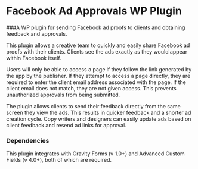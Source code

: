 # Facebook Ad Approvals WP Plugin
###A WP plugin for sending Facebook ad proofs to clients and obtaining feedback and approvals.

This plugin allows a creative team to quickly and easily share Facebook ad proofs with their clients. Clients see the ads exactly as they would appear within Facebook itself. 

Users will only be able to access a page if they follow the link generated by the app by the publisher. If they attempt to access a page directly, they are required to enter the client email address associated with the page. If the client email does not match, they are not given access. This prevents unauthorized approvals from being submitted.

The plugin allows clients to send their feedback directly from the same screen they view the ads. This results in quicker feedback and a shorter ad creation cycle. Copy writers and designers can easily update ads based on client feedback and resend ad links for approval.

### Dependencies
This plugin integrates with Gravity Forms (v 1.0+) and Advanced Custom Fields (v 4.0+), both of which are required.
